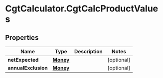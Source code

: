 # CgtCalculator.CgtCalcProductValues

## Properties
Name | Type | Description | Notes
------------ | ------------- | ------------- | -------------
**netExpected** | [**Money**](Money.md) |  | [optional] 
**annualExclusion** | [**Money**](Money.md) |  | [optional] 


